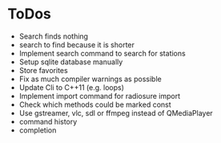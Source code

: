 ToDos
======

* Search finds nothing
* search to find because it is shorter
* Implement search command to search for stations
* Setup sqlite database manually
* Store favorites
* Fix as much compiler warnings as possible
* Update Cli to C++11 (e.g. loops)
* Implement import command for radiosure import
* Check which methods could be marked const
* Use gstreamer, vlc, sdl or ffmpeg instead of QMediaPlayer
* command history
* completion
